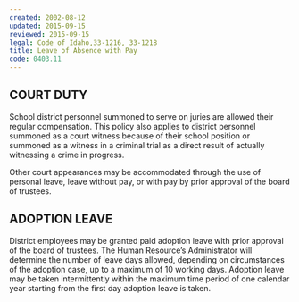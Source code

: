 ```yaml
---
created: 2002-08-12
updated: 2015-09-15
reviewed: 2015-09-15
legal: Code of Idaho,33-1216, 33-1218
title: Leave of Absence with Pay
code: 0403.11
---
```


## COURT DUTY

School district personnel summoned to serve on juries are allowed their regular compensation. This policy also applies to district personnel summoned as a court witness because of their school position or summoned as a witness in a criminal trial as a direct result of actually witnessing a crime in progress.

Other court appearances may be accommodated through the use of personal leave, leave without pay, or with pay by prior approval of the board of trustees.

## ADOPTION LEAVE

District employees may be granted paid adoption leave with prior approval of the board of trustees. The Human Resource’s Administrator will determine the number of leave days allowed, depending on circumstances of the adoption case, up to a maximum of 10 working days. Adoption leave may be taken intermittently within the maximum time period of one calendar year starting from the first day adoption leave is taken.

